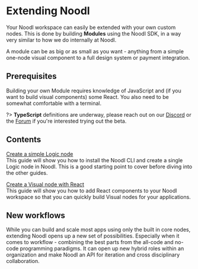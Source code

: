 # Extending Noodl

Your Noodl workspace can easily be extended with your own custom nodes. This is done by building **Modules** using the Noodl SDK, in a way very similar to how we do internally at Noodl.

A module can be as big or as small as you want - anything from a simple one-node visual component to a full design system or payment integration.

## Prerequisites

Building your own Module requires knowledge of JavaScript and (if you want to build visual components) some React. You also need to be somewhat comfortable with a terminal.

?> **TypeScript** definitions are underway, please reach out on our [Discord](https://discord.gg/23xU2hYrSJ) or the [Forum](https://forum.noodl.net/) if you're interested trying out the beta.

## Contents

[Create a simple Logic node](extending/create-lib.md)<br/>
This guide will show you how to install the Noodl CLI and create a single Logic node in Noodl. This is a good starting point to cover before diving into the other guides.

[Create a Visual node with React](extending/create-react-lib.md)<br/>
This guide will show you how to add React components to your Noodl workspace so that you can quickly build Visual nodes for your applications.

## New workflows

While you can build and scale most apps using only the built in core nodes, extending Noodl opens up a new set of possibilities. Especially when it comes to workflow - combining the best parts from the all-code and no-code programming paradigms. It can open up new hybrid roles within an organization and make Noodl an API for iteration and cross disciplinary collaboration.

